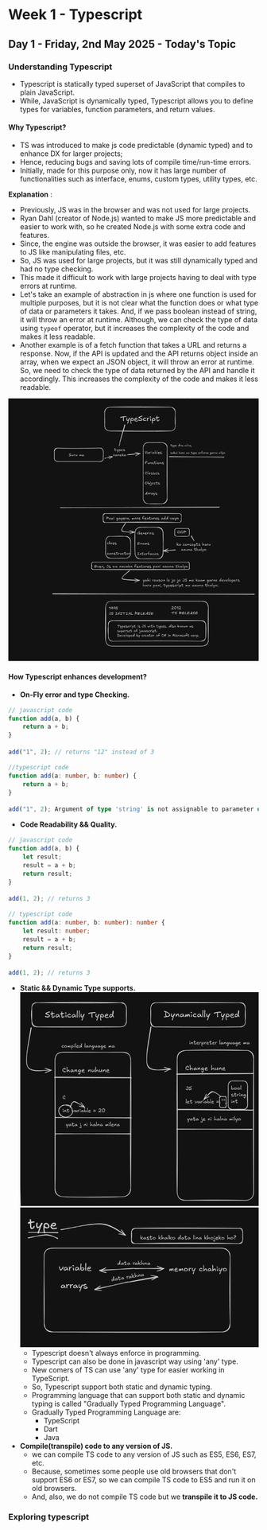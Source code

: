 # Week 1 - Typescript
## Day 1 - Friday, 2nd May 2025 - Today's Topic
### Understanding Typescript
- Typescript is statically typed superset of JavaScript that compiles to plain JavaScript.
- While, JavaScript is dynamically typed, Typescript allows you to define types for variables, function parameters, and return values.

#### Why Typescript?
- TS was introduced to make js code predictable (dynamic typed) and to enhance DX for larger projects;
- Hence, reducing bugs and saving lots of compile time/run-time errors.
- Initially, made for this purpose only, now it has large number of functionalities such as interface, enums, custom types, utility types, etc. 

**Explanation** :
- Previously, JS was in the browser and was not used for large projects.
- Ryan Dahl (creator of Node.js) wanted to make JS more predictable and easier to work with, so he created Node.js with some extra code and features.
- Since, the engine was outside the browser, it was easier to add features to JS like manipulating files, etc.
- So, JS was used for large projects, but it was still dynamically typed and had no type checking.
- This made it difficult to work with large projects having to deal with type errors at runtime.
- Let's take an example of abstraction in js where one function is used for multiple purposes, but it is not clear what the function does or what type of data or parameters it takes. And, if we pass boolean instead of string, it will throw an error at runtime. Although, we can check the type of data using `typeof` operator, but it increases the complexity of the code and makes it less readable.
- Another example is of a fetch function that takes a URL and returns a response. Now, if the API is updated and the API returns object inside an array, when we expect an JSON object, it will throw an error at runtime. So, we need to check the type of data returned by the API and handle it accordingly. This increases the complexity of the code and makes it less readable.

![typescript_explanation](pictures/1_2may2025.png)

#### How Typescript enhances development?
- **On-Fly error and type Checking.**
```javascript
// javascript code
function add(a, b) {
    return a + b;
}

add("1", 2); // returns "12" instead of 3
```

```typescript
//typescript code
function add(a: number, b: number) {
    return a + b;
}

add("1", 2); Argument of type 'string' is not assignable to parameter of type 'number'.
```
- **Code Readability && Quality.**
```javascript
// javascript code
function add(a, b) {
    let result;
    result = a + b;
    return result;
}

add(1, 2); // returns 3
```
```typescript
// typescript code
function add(a: number, b: number): number {
    let result: number;
    result = a + b;
    return result;
}

add(1, 2); // returns 3
```
- **Static && Dynamic Type supports.**
![dynamically_statically_typed](pictures/2_2may2025.png)
![type](pictures/3_2may2025.png)
  - Typescript doesn't always enforce in programming.
  - Typescript can also be done in javascript way using 'any' type.
  - New comers of TS can use 'any' type for easier working in TypeScript.
  - So, Typescript support both static and dynamic typing.
  - Programming language that can support both static and dynamic typing is called "Gradually Typed Programming Language".
  - Gradually Typed Programming Language are:
    - TypeScript
    - Dart
    - Java
- **Compile(transpile) code to any version of JS.**
  - we can compile TS code to any version of JS such as ES5, ES6, ES7, etc.
  - Because, sometimes some people use old browsers that don't support ES6 or ES7, so we can compile TS code to ES5 and run it on old browsers.
  - And, also, we do not compile TS code but we **transpile it to JS code.**

### Exploring typescript 